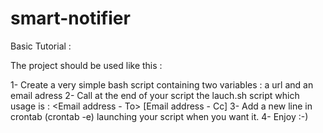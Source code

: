 # smart-notifier

Basic Tutorial : 

The project should be used like this : 

1- Create a very simple bash script containing two variables : a url and an email adress
2- Call at the end of your script the lauch.sh script which usage is : <Url> <Email address - To> [Email address - Cc]
3- Add a new line in crontab (crontab -e) launching your script when you want it.
4- Enjoy :-)



